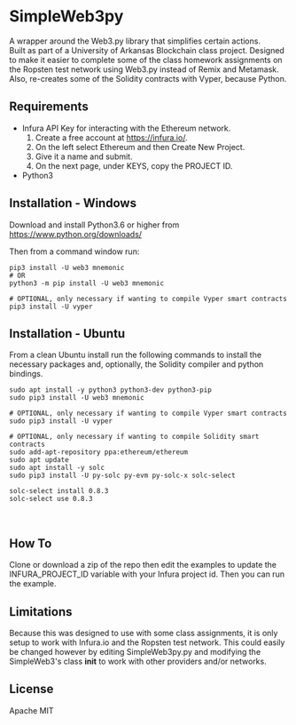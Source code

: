 # SimpleWeb3py
A wrapper around the Web3.py library that simplifies certain actions.  
Built as part of a University of Arkansas Blockchain class project.  Designed to make it easier to complete some of the class homework assignments on the Ropsten test network using Web3.py instead of Remix and Metamask.  Also, re-creates some of the Solidity contracts with Vyper, because Python.


## Requirements
* Infura API Key for interacting with the Ethereum network.
    1. Create a free account at https://infura.io/.  
    2. On the left select Ethereum and then Create New Project.
    3. Give it a name and submit. 
    4. On the next page, under KEYS, copy the PROJECT ID.
* Python3

## Installation - Windows
Download and install Python3.6 or higher from https://www.python.org/downloads/

Then from a command window run:
```
pip3 install -U web3 mnemonic
# OR
python3 -m pip install -U web3 mnemonic

# OPTIONAL, only necessary if wanting to compile Vyper smart contracts
pip3 install -U vyper
```


## Installation - Ubuntu
From a clean Ubuntu install run the following commands to install the necessary packages and, optionally, the Solidity compiler and python bindings.
```
sudo apt install -y python3 python3-dev python3-pip
sudo pip3 install -U web3 mnemonic

# OPTIONAL, only necessary if wanting to compile Vyper smart contracts
sudo pip3 install -U vyper

# OPTIONAL, only necessary if wanting to compile Solidity smart contracts
sudo add-apt-repository ppa:ethereum/ethereum
sudo apt update
sudo apt install -y solc
sudo pip3 install -U py-solc py-evm py-solc-x solc-select

solc-select install 0.8.3
solc-select use 0.8.3
```
<br/>

## How To
Clone or download a zip of the repo then edit the examples to update the INFURA_PROJECT_ID variable with your Infura project id.  Then you can run the example. 

## Limitations
Because this was designed to use with some class assignments, it is only setup to work with Infura.io and the Ropsten test network.  This could easily be changed however by editing SimpleWeb3py.py and modifying the SimpleWeb3's class __init__ to work with other providers and/or networks. 

## License
Apache MIT